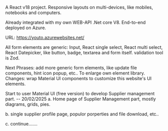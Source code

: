 A React v18 project. Responsive layouts on multi-devices, like mobiles, notebooks and computers.

Already integrated with my own WEB-API .Net core V8. End-to-end deployed on Azure.

URL: https://youto.azurewebsites.net/

All form elements are generic: Input, React single select, React multi select, React Datepicker, like button, badge, textarea and form itself.
validation tool is Zod.

Next Phrases: add more generic form elements, like update file components, hint icon popup, etc.. To enlarge own element library.
Changes: wrap Material UI components to customize this website's UI elements.

Start to user Material UI (free version) to develop Supplier management part. -- 20/02/2025
a. Home page of Supplier Management part, mostly diagrams, grids, pies.

b. single supplier profile page, populor porperties and file download, etc..

c. continue.......
